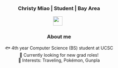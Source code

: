 <div align="center"><h3> Christy Miao | Student | Bay Area </h3><div></div>

  
<p align='center'> 
<a href="https://www.linkedin.com/in/christy-miao-b51121280/"><img height="30" src="https://raw.githubusercontent.com/trinwin/trinwin/master/icons/linkedin.png?raw=true"></a>&nbsp;&nbsp;
<div align="center">


### About me 

 🐟 4th year Computer Science (BS) student at UCSC<br/>
 🐠 Currently looking for new grad roles!<br/>
 🐡 Interests: Traveling, Pokémon, Gunpla<br/>



<!--
**meowchristy/meowchristy** is a ✨ _special_ ✨ repository because its `README.md` (this file) appears on your GitHub profile.

Here are some ideas to get you started:

- 🔭 I’m currently working on ...
- 🌱 I’m currently learning ...
- 👯 I’m looking to collaborate on ...
- 🤔 I’m looking for help with ...
- 💬 Ask me about ...
- 📫 How to reach me: ...
- 😄 Pronouns: ...
- ⚡ Fun fact: ...
-->
